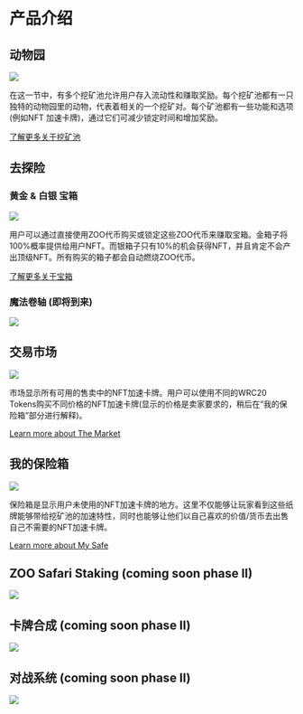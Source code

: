 # 产品介绍


## 动物园

![](/thezoo.png)

在这一节中，有多个挖矿池允许用户存入流动性和赚取奖励。每个挖矿池都有一只独特的动物园里的动物，代表着相关的一个挖矿对。每个矿池都有一些功能和选项(例如NFT 加速卡牌)，通过它们可减少锁定时间和增加奖励。

[了解更多关于挖矿池](/manual/pool)

## 去探险


### 黄金 & 白银 宝箱

![](/goldchestfeature.png)

用户可以通过直接使用ZOO代币购买或锁定这些ZOO代币来赚取宝箱。金箱子将100%概率提供给用户NFT。而银箱子只有10%的机会获得NFT，并且肯定不会产出顶级NFT。所有购买的箱子都会自动燃烧ZOO代币。

[了解更多关于宝箱](/manual/expedition#buy-goldsilver-chests)

### 魔法卷轴 (即将到来)

![](/phase2/magic_spells.png)


## 交易市场

![](/ZooMarket.png)

市场显示所有可用的售卖中的NFT加速卡牌。用户可以使用不同的WRC20 Tokens购买不同价格的NFT加速卡牌(显示的价格是卖家要求的，稍后在“我的保险箱”部分进行解释)。

[Learn more about The Market](/manual/market)

## 我的保险箱

![](/mysafe.png)

保险箱是显示用户未使用的NFT加速卡牌的地方。这里不仅能够让玩家看到这些纸牌能够带给挖矿池的加速特性，同时也能够让他们以自己喜欢的价值/货币去出售自己不需要的NFT加速卡牌。

[Learn more about My Safe](/manual/safe)

## ZOO Safari Staking (coming soon phase II)

![](/phase2/staking_safari.png)

## 卡牌合成 (coming soon phase II)

![](/phase2/crafting.png)

## 对战系统 (coming soon phase II)

![](/phase2/boxing.png)

